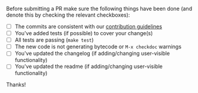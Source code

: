 Before submitting a PR make sure the following things have been done (and denote this
by checking the relevant checkboxes):

- [ ] The commits are consistent with our [contribution guidelines](../CONTRIBUTING.md)
- [ ] You've added tests (if possible) to cover your change(s)
- [ ] All tests are passing (`make test`)
- [ ] The new code is not generating bytecode or `M-x checkdoc` warnings
- [ ] You've updated the changelog (if adding/changing user-visible functionality)
- [ ] You've updated the readme (if adding/changing user-visible functionality)

Thanks!
